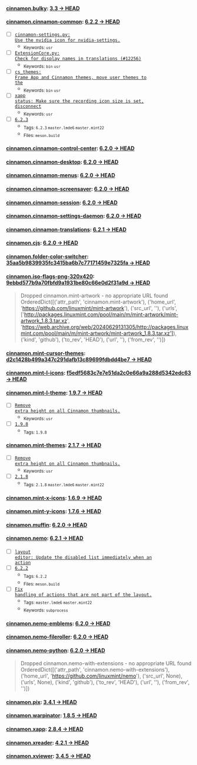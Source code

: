
#### [cinnamon.bulky](https://github.com/linuxmint/bulky): [3.3 → HEAD](https://github.com/linuxmint/bulky/compare/3.3...HEAD)


#### [cinnamon.cinnamon-common](https://github.com/linuxmint/cinnamon): [6.2.2 → HEAD](https://github.com/linuxmint/cinnamon/compare/6.2.2...HEAD)

- [ ] [<code>cinnamon-settings.py: Use the nvidia icon for nvidia-settings.</code>](https://github.com/linuxmint/cinnamon/commit/f08780cbf7bdf682f40ee140b58c041dbd746ee4)
  - <sub>Keywords: <code>usr</code></sub>
- [ ] [<code>ExtensionCore.py: Check for display names in translations (#12256)</code>](https://github.com/linuxmint/cinnamon/commit/59451e9ef24193145c76b69c13d334f56a1895ae)
  - <sub>Keywords: <code>bin</code> <code>usr</code></sub>
- [ ] [<code>cs_themes: Frame App and Cinnamon themes, move user themes to the</code>](https://github.com/linuxmint/cinnamon/commit/2bfdef2ec5457fcbb1fcaf96394fa68e64b20ee7)
  - <sub>Keywords: <code>bin</code> <code>usr</code></sub>
- [ ] [<code>xapp status: Make sure the recording icon size is set, disconnect</code>](https://github.com/linuxmint/cinnamon/commit/8d97e5689f7bea670fb8882d54f48f91e33f04bf)
  - <sub>Keywords: <code>usr</code></sub>
- [ ] [<code>6.2.3</code>](https://github.com/linuxmint/cinnamon/commit/2f8d8ffaf8f606cdf1cb92c61d64ccd81c9ec45f)
  - <sub>Tags: <code>6.2.3</code> <code>master.lmde6</code> <code>master.mint22</code></sub>
  - <sub>Files: <code>meson.build</code></sub>

#### [cinnamon.cinnamon-control-center](https://github.com/linuxmint/cinnamon-control-center): [6.2.0 → HEAD](https://github.com/linuxmint/cinnamon-control-center/compare/6.2.0...HEAD)


#### [cinnamon.cinnamon-desktop](https://github.com/linuxmint/cinnamon-desktop): [6.2.0 → HEAD](https://github.com/linuxmint/cinnamon-desktop/compare/6.2.0...HEAD)


#### [cinnamon.cinnamon-menus](https://github.com/linuxmint/cinnamon-menus): [6.2.0 → HEAD](https://github.com/linuxmint/cinnamon-menus/compare/6.2.0...HEAD)


#### [cinnamon.cinnamon-screensaver](https://github.com/linuxmint/cinnamon-screensaver): [6.2.0 → HEAD](https://github.com/linuxmint/cinnamon-screensaver/compare/6.2.0...HEAD)


#### [cinnamon.cinnamon-session](https://github.com/linuxmint/cinnamon-session): [6.2.0 → HEAD](https://github.com/linuxmint/cinnamon-session/compare/6.2.0...HEAD)


#### [cinnamon.cinnamon-settings-daemon](https://github.com/linuxmint/cinnamon-settings-daemon): [6.2.0 → HEAD](https://github.com/linuxmint/cinnamon-settings-daemon/compare/6.2.0...HEAD)


#### [cinnamon.cinnamon-translations](https://github.com/linuxmint/cinnamon-translations): [6.2.1 → HEAD](https://github.com/linuxmint/cinnamon-translations/compare/6.2.1...HEAD)


#### [cinnamon.cjs](https://github.com/linuxmint/cjs): [6.2.0 → HEAD](https://github.com/linuxmint/cjs/compare/6.2.0...HEAD)


#### [cinnamon.folder-color-switcher](https://github.com/linuxmint/folder-color-switcher): [35aa5b9839935fc3415ba6b7c77171459e7325fa → HEAD](https://github.com/linuxmint/folder-color-switcher/compare/35aa5b9839935fc3415ba6b7c77171459e7325fa...HEAD)


#### [cinnamon.iso-flags-png-320x420](https://github.com/joielechong/iso-country-flags-svg-collection): [9ebbd577b9a70fbfd9a1931be80c66e0d2f31a9d → HEAD](https://github.com/joielechong/iso-country-flags-svg-collection/compare/9ebbd577b9a70fbfd9a1931be80c66e0d2f31a9d...HEAD)

> Dropped cinnamon.mint-artwork - no appropriate URL found OrderedDict([('attr_path', 'cinnamon.mint-artwork'), ('home_url', 'https://github.com/linuxmint/mint-artwork'), ('src_url', ''), ('urls', ['http://packages.linuxmint.com/pool/main/m/mint-artwork/mint-artwork_1.8.3.tar.xz', 'https://web.archive.org/web/20240629131305/http://packages.linuxmint.com/pool/main/m/mint-artwork/mint-artwork_1.8.3.tar.xz']), ('kind', 'github'), ('to_rev', 'HEAD'), ('url', ''), ('from_rev', '')])


#### [cinnamon.mint-cursor-themes](https://github.com/linuxmint/mint-cursor-themes): [d2c1428b499a347c291dafb13c89699fdbdd4be7 → HEAD](https://github.com/linuxmint/mint-cursor-themes/compare/d2c1428b499a347c291dafb13c89699fdbdd4be7...HEAD)


#### [cinnamon.mint-l-icons](https://github.com/linuxmint/mint-l-icons): [f5edf5683c7e7e51da2c0e66a9a288d5342edc63 → HEAD](https://github.com/linuxmint/mint-l-icons/compare/f5edf5683c7e7e51da2c0e66a9a288d5342edc63...HEAD)


#### [cinnamon.mint-l-theme](https://github.com/linuxmint/mint-l-theme): [1.9.7 → HEAD](https://github.com/linuxmint/mint-l-theme/compare/1.9.7...HEAD)

- [ ] [<code>Remove extra height on all Cinnamon thumbnails.</code>](https://github.com/linuxmint/mint-l-theme/commit/8b99e8e8dd6e91451f8ca6a4182a35b1495ba1e2)
  - <sub>Keywords: <code>usr</code></sub>
- [ ] [<code>1.9.8</code>](https://github.com/linuxmint/mint-l-theme/commit/b3baf3aeb6379521df2f85e989d0cdd5016540ba)
  - <sub>Tags: <code>1.9.8</code></sub>

#### [cinnamon.mint-themes](https://github.com/linuxmint/mint-themes): [2.1.7 → HEAD](https://github.com/linuxmint/mint-themes/compare/2.1.7...HEAD)

- [ ] [<code>Remove extra height on all Cinnamon thumbnails.</code>](https://github.com/linuxmint/mint-themes/commit/ba6b23ce4e90d0dff332273035e06023b258f727)
  - <sub>Keywords: <code>usr</code></sub>
- [ ] [<code>2.1.8</code>](https://github.com/linuxmint/mint-themes/commit/ee401c7b8e3e5931fef352ee5c9e1d516a1f012e)
  - <sub>Tags: <code>2.1.8</code> <code>master.lmde6</code> <code>master.mint22</code></sub>

#### [cinnamon.mint-x-icons](https://github.com/linuxmint/mint-x-icons): [1.6.9 → HEAD](https://github.com/linuxmint/mint-x-icons/compare/1.6.9...HEAD)


#### [cinnamon.mint-y-icons](https://github.com/linuxmint/mint-y-icons): [1.7.6 → HEAD](https://github.com/linuxmint/mint-y-icons/compare/1.7.6...HEAD)


#### [cinnamon.muffin](https://github.com/linuxmint/muffin): [6.2.0 → HEAD](https://github.com/linuxmint/muffin/compare/6.2.0...HEAD)


#### [cinnamon.nemo](https://github.com/linuxmint/nemo): [6.2.1 → HEAD](https://github.com/linuxmint/nemo/compare/6.2.1...HEAD)

- [ ] [<code>layout editor: Update the disabled list immediately when an action</code>](https://github.com/linuxmint/nemo/commit/268f2560dbb7c11743e63891b021eb36d799a119)
- [ ] [<code>6.2.2</code>](https://github.com/linuxmint/nemo/commit/874783b8175d5bb3e187a77ad2f10bbbc7126ec4)
  - <sub>Tags: <code>6.2.2</code></sub>
  - <sub>Files: <code>meson.build</code></sub>
- [ ] [<code>Fix handling of actions that are not part of the layout.</code>](https://github.com/linuxmint/nemo/commit/393d979a25c491d8e9b63a5b35727077bfb0a4c4)
  - <sub>Tags: <code>master.lmde6</code> <code>master.mint22</code></sub>
  - <sub>Keywords: <code>subprocess</code></sub>

#### [cinnamon.nemo-emblems](https://github.com/linuxmint/nemo-extensions): [6.2.0 → HEAD](https://github.com/linuxmint/nemo-extensions/compare/6.2.0...HEAD)


#### [cinnamon.nemo-fileroller](https://github.com/linuxmint/nemo-extensions): [6.2.0 → HEAD](https://github.com/linuxmint/nemo-extensions/compare/6.2.0...HEAD)


#### [cinnamon.nemo-python](https://github.com/linuxmint/nemo-extensions): [6.2.0 → HEAD](https://github.com/linuxmint/nemo-extensions/compare/6.2.0...HEAD)

> Dropped cinnamon.nemo-with-extensions - no appropriate URL found OrderedDict([('attr_path', 'cinnamon.nemo-with-extensions'), ('home_url', 'https://github.com/linuxmint/nemo'), ('src_url', None), ('urls', None), ('kind', 'github'), ('to_rev', 'HEAD'), ('url', ''), ('from_rev', '')])


#### [cinnamon.pix](https://github.com/linuxmint/pix): [3.4.1 → HEAD](https://github.com/linuxmint/pix/compare/3.4.1...HEAD)


#### [cinnamon.warpinator](https://github.com/linuxmint/warpinator): [1.8.5 → HEAD](https://github.com/linuxmint/warpinator/compare/1.8.5...HEAD)


#### [cinnamon.xapp](https://github.com/linuxmint/xapp): [2.8.4 → HEAD](https://github.com/linuxmint/xapp/compare/2.8.4...HEAD)


#### [cinnamon.xreader](https://github.com/linuxmint/xreader): [4.2.1 → HEAD](https://github.com/linuxmint/xreader/compare/4.2.1...HEAD)


#### [cinnamon.xviewer](https://github.com/linuxmint/xviewer): [3.4.5 → HEAD](https://github.com/linuxmint/xviewer/compare/3.4.5...HEAD)

